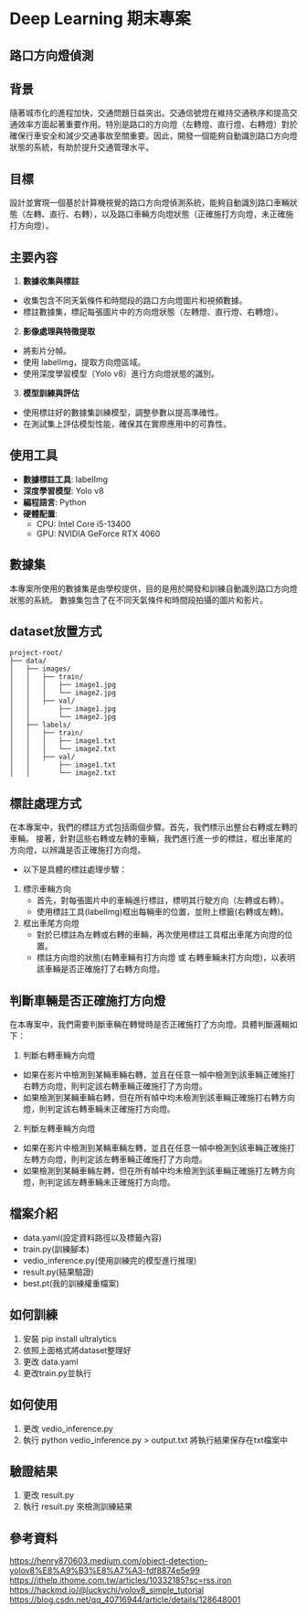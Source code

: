 # Deep Learning 期末專案
## 路口方向燈偵測

## 背景
隨著城市化的進程加快，交通問題日益突出。交通信號燈在維持交通秩序和提高交通效率方面起著重要作用。特別是路口的方向燈（左轉燈、直行燈、右轉燈）對於確保行車安全和減少交通事故至關重要。因此，開發一個能夠自動識別路口方向燈狀態的系統，有助於提升交通管理水平。

## 目標
設計並實現一個基於計算機視覺的路口方向燈偵測系統，能夠自動識別路口車輛狀態（左轉、直行、右轉），以及路口車輛方向燈狀態（正確施打方向燈，未正確施打方向燈）。

## 主要內容
1. **數據收集與標註**
- 收集包含不同天氣條件和時間段的路口方向燈圖片和視頻數據。
- 標註數據集，標記每張圖片中的方向燈狀態（左轉燈、直行燈、右轉燈）。

2. **影像處理與特徵提取**
- 將影片分幀。
- 使用 labelImg，提取方向燈區域。
- 使用深度學習模型（Yolo v8）進行方向燈狀態的識別。

3. **模型訓練與評估**
- 使用標註好的數據集訓練模型，調整參數以提高準確性。
- 在測試集上評估模型性能，確保其在實際應用中的可靠性。

## 使用工具
- **數據標註工具**: labelImg
- **深度學習模型**: Yolo v8
- **編程語言**: Python
- **硬體配置**: 
	- CPU: Intel Core i5-13400
	- GPU: NVIDIA GeForce RTX 4060

## 數據集
本專案所使用的數據集是由學校提供，目的是用於開發和訓練自動識別路口方向燈狀態的系統。
數據集包含了在不同天氣條件和時間段拍攝的圖片和影片。

## dataset放置方式
	project-root/
	├── data/
	│   ├── images/
	│   │   ├── train/
	│   │   │   ├── image1.jpg
	│   │   │   └── image2.jpg
	│   │   ├── val/
	│   │       ├── image1.jpg
	│   │       └── image2.jpg
	│   ├── labels/
	│   │   ├── train/
	│   │   │   ├── image1.txt
	│   │   │   └── image2.txt
	│   │   ├── val/
	│   │       ├── image1.txt
	│   │       └── image2.txt

## 標註處理方式
在本專案中，我們的標註方式包括兩個步驟。首先，我們標示出整台右轉或左轉的車輛。
接著，針對這些右轉或左轉的車輛，我們進行進一步的標註，框出車尾的方向燈，以辨識是否正確施打方向燈。
- 以下是具體的標註處理步驟：
1.	標示車輛方向
	- 首先，對每張圖片中的車輛進行標註，標明其行駛方向（左轉或右轉）。
	- 使用標註工具(labelImg)框出每輛車的位置，並附上標籤(右轉或左轉)。
2.	框出車尾方向燈
	- 對於已標註為左轉或右轉的車輛，再次使用標註工具框出車尾方向燈的位置。
	- 標註方向燈的狀態(右轉車輛有打方向燈 或 右轉車輛未打方向燈)，以表明該車輛是否正確施打了右轉方向燈。

## 判斷車輛是否正確施打方向燈
在本專案中，我們需要判斷車輛在轉彎時是否正確施打了方向燈。具體判斷邏輯如下：

1.	判斷右轉車輛方向燈
-	如果在影片中檢測到某輛車輛右轉，並且在任意一幀中檢測到該車輛正確施打右轉方向燈，則判定該右轉車輛正確施打了方向燈。
-	如果檢測到某輛車輛右轉，但在所有幀中均未檢測到該車輛正確施打右轉方向燈，則判定該右轉車輛未正確施打方向燈。
2.	判斷左轉車輛方向燈
-	如果在影片中檢測到某輛車輛左轉，並且在任意一幀中檢測到該車輛正確施打左轉方向燈，則判定該左轉車輛正確施打了方向燈。
-	如果檢測到某輛車輛左轉，但在所有幀中均未檢測到該車輛正確施打左轉方向燈，則判定該左轉車輛未正確施打方向燈。


## 檔案介紹
- data.yaml(設定資料路徑以及標籤內容)
- train.py(訓練腳本)
- vedio_inference.py(使用訓練完的模型進行推理)
- result.py(結果驗證)
- best.pt(我的訓練權重檔案)


## 如何訓練
1. 安裝 pip install ultralytics
2. 依照上面格式將dataset整理好
3. 更改 data.yaml
4. 更改train.py並執行

## 如何使用
1. 更改 vedio_inference.py
2. 執行 python vedio_inference.py > output.txt 將執行結果保存在txt檔案中

## 驗證結果
1. 更改 result.py 
2. 執行 result.py 來檢測訓練結果



## 參考資料
https://henry870603.medium.com/object-detection-yolov8%E8%A9%B3%E8%A7%A3-fdf8874e5e99
https://ithelp.ithome.com.tw/articles/10332185?sc=rss.iron
https://hackmd.io/@luckychi/yolov8_simple_tutorial
https://blog.csdn.net/qq_40716944/article/details/128648001

